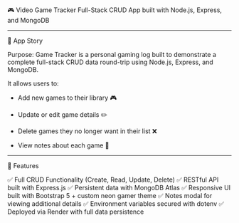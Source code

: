 🎮 Video Game Tracker
Full-Stack CRUD App built with Node.js, Express, and MongoDB

---
📖 App Story

Purpose:
Game Tracker is a personal gaming log built to demonstrate a complete full-stack CRUD data round-trip using Node.js, Express, and MongoDB.

It allows users to:

- Add new games to their library 🎮

- Update or edit game details ✏️

- Delete games they no longer want in their list ❌

- View notes about each game 💾

---
🧠 Features

✅ Full CRUD Functionality (Create, Read, Update, Delete)
✅ RESTful API built with Express.js
✅ Persistent data with MongoDB Atlas
✅ Responsive UI built with Bootstrap 5 + custom neon gamer theme
✅ Notes modal for viewing additional details
✅ Environment variables secured with dotenv
✅ Deployed via Render with full data persistence